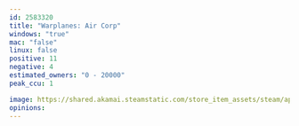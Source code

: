 ```yaml
---
id: 2583320
title: "Warplanes: Air Corp"
windows: "true"
mac: "false"
linux: false
positive: 11
negative: 4
estimated_owners: "0 - 20000"
peak_ccu: 1

image: https://shared.akamai.steamstatic.com/store_item_assets/steam/apps/2583320/header.jpg?t=1719923320
opinions:
---
```

